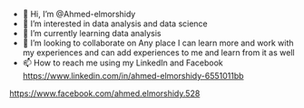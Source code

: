 - 👋 Hi, I’m @Ahmed-elmorshidy
- 👀 I’m interested in data analysis and data science 
- 🌱 I’m currently learning data analysis
- 💞️ I’m looking to collaborate on Any place I can learn more and work with my experiences and can add experiences to me and learn from it as well 
- 📫 How to reach me using my LinkedIn and Facebook https://www.linkedin.com/in/ahmed-elmorshidy-6551011bb

https://www.facebook.com/ahmed.elmorshidy.528
<!---
Ahmed-elmorshidy/Ahmed-elmorshidy is a ✨ special ✨ repository because its `README.md` (this file) appears on your GitHub profile.
You can click the Preview link to take a look at your changes.
--->
